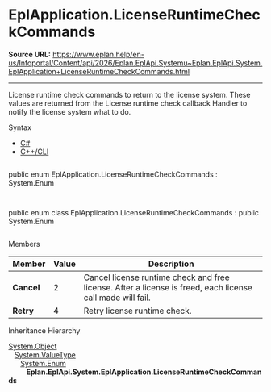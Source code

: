 # EplApplication.LicenseRuntimeCheckCommands

**Source URL:** https://www.eplan.help/en-us/Infoportal/Content/api/2026/Eplan.EplApi.Systemu~Eplan.EplApi.System.EplApplication+LicenseRuntimeCheckCommands.html

---

License runtime check commands to return to the license system. These values are returned from the License runtime check callback Handler to notify the license system what to do.

Syntax

- [C#](#i-syntax-CS)
- [C++/CLI](#i-syntax-CPP2005)

```
```
public enum EplApplication.LicenseRuntimeCheckCommands : System.Enum
```
```

```
```
public enum class EplApplication.LicenseRuntimeCheckCommands : public System.Enum
```
```

Members

| Member | Value | Description |
| --- | --- | --- |
| **Cancel** | 2 | Cancel license runtime check and free license. After a license is freed, each license call made will fail. |
| **Retry** | 4 | Retry license runtime check. |

Inheritance Hierarchy

[System.Object](#)  
   [System.ValueType](#)  
      [System.Enum](#)  
         **Eplan.EplApi.System.EplApplication.LicenseRuntimeCheckCommands**
